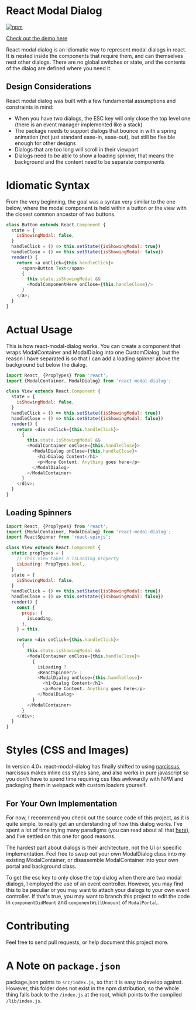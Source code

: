 # React Modal Dialog

[![npm](https://img.shields.io/npm/v/react-modal-dialog.svg?style=flat-square)](https://www.npmjs.com/package/react-modal-dialog)

[Check out the demo here](http://www.qimingweng.com/react-modal-dialog/)

React modal dialog is an idiomatic way to represent modal dialogs in react. It is nested inside the components that require them, and can themselves nest other dialogs. There are no global switches or state, and the contents of the dialog are defined where you need it.

## Design Considerations

React modal dialog was built with a few fundamental assumptions and constraints in mind:

- When you have two dialogs, the ESC key will only close the top level one (there is an event manager implemented like a stack)
- The package needs to support dialogs that bounce in with a spring animation (not just standard ease-in, ease-out), but still be flexible enough for other designs
- Dialogs that are too long will scroll in their viewport
- Dialogs need to be able to show a loading spinner, that means the background and the content need to be separate components

# Idiomatic Syntax

From the very beginning, the goal was a syntax very similar to the one below, where the modal component is held within a button or the view with the closest common ancestor of two buttons.

```javascript
class Button extends React.Component {
  state = {
    isShowingModal: false,
  }
  handleClick = () => this.setState({isShowingModal: true})
  handleClose = () => this.setState({isShowingModal: false})
  render() {
    return <a onClick={this.handleClick}>
      <span>Button Text</span>
      {
        this.state.isShowingModal &&
        <ModalComponentHere onClose={this.handleClose}/>
      }
    </a>;
  }
}
```

# Actual Usage

This is how react-modal-dialog works. You can create a component that wraps ModalContainer and ModalDialog into one CustomDialog, but the reason I have separated is so that I can add a loading spinner above the background but below the dialog.

```javascript
import React, {PropTypes} from 'react';
import {ModalContainer, ModalDialog} from 'react-modal-dialog';

class View extends React.Component {
  state = {
    isShowingModal: false,
  }
  handleClick = () => this.setState({isShowingModal: true})
  handleClose = () => this.setState({isShowingModal: false})
  render() {
    return <div onClick={this.handleClick}>
      {
        this.state.isShowingModal &&
        <ModalContainer onClose={this.handleClose}>
          <ModalDialog onClose={this.handleClose}>
            <h1>Dialog Content</h1>
            <p>More Content. Anything goes here</p>
          </ModalDialog>
        </ModalContainer>
      }
    </div>;
  }
}
```

## Loading Spinners

```javascript
import React, {PropTypes} from 'react';
import {ModalContainer, ModalDialog} from 'react-modal-dialog';
import ReactSpinner from 'react-spinjs';

class View extends React.Component {
  static propTypes = {
    // This view takes a isLoading property
    isLoading: PropTypes.bool,
  }
  state = {
    isShowingModal: false,
  }
  handleClick = () => this.setState({isShowingModal: true})
  handleClose = () => this.setState({isShowingModal: false})
  render() {
    const {
      props: {
        isLoading,
      },
    } = this;

    return <div onClick={this.handleClick}>
      {
        this.state.isShowingModal &&
        <ModalContainer onClose={this.handleClose}>
          {
            isLoading ?
            <ReactSpinner/> :
            <ModalDialog onClose={this.handleClose}>
              <h1>Dialog Content</h1>
              <p>More Content. Anything goes here</p>
            </ModalDialog>
          }
        </ModalContainer>
      }
    </div>;
  }
}
```

# Styles (CSS and Images)

In version 4.0+ react-modal-dialog has finally shifted to using [narcissus](https://github.com/qimingweng/narcissus), narcissus makes inline css styles sane, and also works in pure javascript so you don't have to spend time requiring css files awkwardly with NPM and packaging them in webpack with custom loaders yourself.

## For Your Own Implementation

For now, I recommend you check out the source code of this project, as it is quite simple, to really get an understanding of how this dialog works. I've spent a lot of time trying many paradigms (you can read about all that [here](#todo)), and I've settled on this one for good reasons.

The hardest part about dialogs is their architecture, not the UI or specific implementation. Feel free to swap out your own ModalDialog class into my existing ModalContainer, or disassemble ModalContainer into your own portal and background class.

To get the esc key to only close the top dialog when there are two modal dialogs, I employed the use of an event controller. However, you may find this to be peculiar or you may want to attach your dialogs to your own event controller. If that's true, you may want to branch this project to edit the code in `componentDidMount` and `componentWillUnmount` of `ModalPortal`.

# Contributing

Feel free to send pull requests, or help document this project more.

# A Note on `package.json`

package.json points to `src/index.js`, so that it is easy to develop against. However, this folder does not exist in the npm distribution, so the whole thing falls back to the `/index.js` at the root, which points to the compiled `/lib/index.js`.
